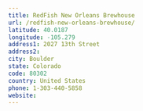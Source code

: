 ```yaml
---
title: RedFish New Orleans Brewhouse
url: /redfish-new-orleans-brewhouse/
latitude: 40.0187
longitude: -105.279
address1: 2027 13th Street
address2: 
city: Boulder
state: Colorado
code: 80302
country: United States
phone: 1-303-440-5858
website: 
---
```


